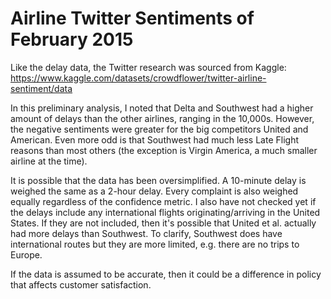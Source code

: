 # Airline Twitter Sentiments of February 2015
Like the delay data, the Twitter research was sourced from Kaggle: https://www.kaggle.com/datasets/crowdflower/twitter-airline-sentiment/data

In this preliminary analysis, I noted that Delta and Southwest had a higher amount of delays than the other airlines, ranging in the 10,000s. However, the negative sentiments were greater for the big competitors United and American. Even more odd is that Southwest had much less Late Flight reasons than most others (the exception is Virgin America, a much smaller airline at the time).

It is possible that the data has been oversimplified. A 10-minute delay is weighed the same as a 2-hour delay. Every complaint is also weighed equally regardless of the confidence metric. I also have not checked yet if the delays include any international flights originating/arriving in the United States. If they are not included, then it's possible that United et al. actually had more delays than Southwest. To clarify, Southwest does have international routes but they are more limited, e.g. there are no trips to Europe.

If the data is assumed to be accurate, then it could be a difference in policy that affects customer satisfaction.